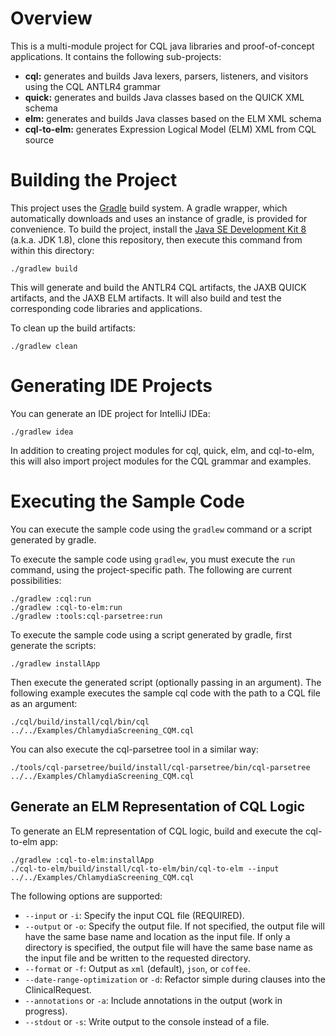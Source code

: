 # Overview

This is a multi-module project for CQL java libraries and proof-of-concept applications.
It contains the following sub-projects:

* **cql:** generates and builds Java lexers, parsers, listeners, and visitors using the CQL ANTLR4 grammar
* **quick:** generates and builds Java classes based on the QUICK XML schema
* **elm:** generates and builds Java classes based on the ELM XML schema
* **cql-to-elm:** generates Expression Logical Model (ELM) XML from CQL source

# Building the Project

This project uses the [Gradle](http://www.gradle.org/) build system.  A gradle wrapper, which automatically downloads
and uses an instance of gradle, is provided for convenience.  To build the project, install the [Java SE Development
Kit 8](http://www.oracle.com/technetwork/java/javase/downloads/jdk8-downloads-2133151.html) (a.k.a. JDK 1.8), clone this 
repository, then execute this command from within this directory:

    ./gradlew build

This will generate and build the ANTLR4 CQL artifacts, the JAXB QUICK artifacts, and the JAXB ELM artifacts.
It will also build and test the corresponding code libraries and applications.

To clean up the build artifacts:

    ./gradlew clean

# Generating IDE Projects

You can generate an IDE project for IntelliJ IDEa:

    ./gradlew idea

In addition to creating project modules for cql, quick, elm, and cql-to-elm, this will also import project
modules for the CQL grammar and examples.

# Executing the Sample Code

You can execute the sample code using the `gradlew` command or a script generated by gradle.

To execute the sample code using `gradlew`, you must execute the `run` command, using the project-specific 
path.  The following are current possibilities:

    ./gradlew :cql:run
    ./gradlew :cql-to-elm:run
    ./gradlew :tools:cql-parsetree:run

To execute the sample code using a script generated by gradle, first generate the scripts:

    ./gradlew installApp

Then execute the generated script (optionally passing in an argument).  The following example executes
the sample cql code with the path to a CQL file as an argument:

    ./cql/build/install/cql/bin/cql ../../Examples/ChlamydiaScreening_CQM.cql

You can also execute the cql-parsetree tool in a similar way:

    ./tools/cql-parsetree/build/install/cql-parsetree/bin/cql-parsetree ../../Examples/ChlamydiaScreening_CQM.cql

## Generate an ELM Representation of CQL Logic

To generate an ELM representation of CQL logic, build and execute the cql-to-elm app:

    ./gradlew :cql-to-elm:installApp
    ./cql-to-elm/build/install/cql-to-elm/bin/cql-to-elm --input ../../Examples/ChlamydiaScreening_CQM.cql

The following options are supported:

* `--input` or `-i`: Specify the input CQL file (REQUIRED).
* `--output` or `-o`: Specify the output file.  If not specified, the output file will have the
  same base name and location as the input file.  If only a directory is specified, the output
  file will have the same base name as the input file and be written to the requested directory.
* `--format` or `-f`: Output as `xml` (default), `json`, or `coffee`.
* `--date-range-optimization` or `-d`: Refactor simple during clauses into the ClinicalRequest.
* `--annotations` or `-a`: Include annotations in the output (work in progress).
* `--stdout` or `-s`: Write output to the console instead of a file.
